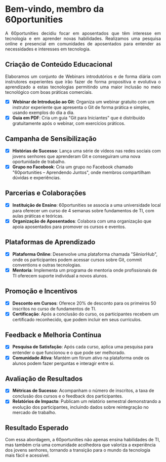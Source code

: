 
# Bem-vindo, membro da 60portunities
<p align="justify">A  60portunities decidiu focar em aposentados que têm interesse em tecnologia e em aprender novas habilidades. Realizamos uma pesquisa online e presencial em comunidades de aposentados para entender as necessidades e interesses em tecnologia.</p>

## Criação de Conteúdo Educacional
<p align="justify">Elaboramos um conjunto de Webinars introdutórios e de forma diária com instrutores experientes que irão fazer de forma propositiva e evolutiva o aprendizado a estas tecnologias permitindo uma maior inclusão no meio tecnológico com boas práticas comerciais.</p>

- [x] **Webinar de Introdução ao Git**: Organiza um webinar gratuito com um instrutor experiente que apresenta o Git de forma prática e simples, usando exemplos do dia a dia.
- [x] **Guia em PDF**: Cria um guia "Git para Iniciantes" que é distribuído gratuitamente após o webinar, com exercícios práticos.
## Campanha de Sensibilização

- [x] **Histórias de Sucesso**: Lança uma série de vídeos nas redes sociais com jovens senhores que aprenderam Git e conseguiram uma nova oportunidade de trabalho.
- [x] **Grupo no Facebook**: Cria um grupo no Facebook chamado "60portunities – Aprendendo Juntos", onde membros compartilham dúvidas e experiências.
## Parcerias e Colaborações

- [x] **Instituição de Ensino**: 60portunities se associa a uma universidade local para oferecer um curso de 4 semanas sobre fundamentos de TI, com aulas práticas e teóricas.
- [x] **Organização de Aposentados**: Colabora com uma organização que apoia aposentados para promover os cursos e eventos.
## Plataformas de Aprendizado

- [x] **Plataforma Online**: Desenvolve uma plataforma chamada "SêniorHub", onde os participantes podem acessar cursos sobre Git, commit conventions e outras tecnologias.
- [x] **Mentoria**: Implementa um programa de mentoria onde profissionais de TI oferecem suporte individual a novos alunos.
## Promoção e Incentivos

- [x] **Desconto em Cursos**: Oferece 20% de desconto para os primeiros 50 inscritos no curso de fundamentos de TI.
- [x] **Certificação**: Após a conclusão do curso, os participantes recebem um certificado reconhecido, que podem incluir em seus currículos.
## Feedback e Melhoria Contínua

- [x] **Pesquisa de Satisfação**: Após cada curso, aplica uma pesquisa para entender o que funcionou e o que pode ser melhorado.
- [x] **Comunidade Ativa**: Mantém um fórum ativo na plataforma onde os alunos podem fazer perguntas e interagir entre si.
## Avaliação de Resultados

- [x] **Métricas de Sucesso**: Acompanham o número de inscritos, a taxa de conclusão dos cursos e o feedback dos participantes.
- [x] **Relatórios de Impacto**: Publicam um relatório semestral demonstrando a evolução dos participantes, incluindo dados sobre reintegração no mercado de trabalho.
## Resultado Esperado
Com essa abordagem, a 60portunities não apenas ensina habilidades de TI, mas também cria uma comunidade acolhedora que valoriza a experiência dos jovens senhores, tornando a transição para o mundo da tecnologia mais fácil e acessível.
